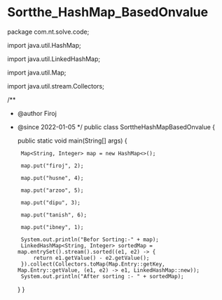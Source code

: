 # Sortthe_HashMap_BasedOnvalue

package com.nt.solve.code;

import java.util.HashMap;

import java.util.LinkedHashMap;

import java.util.Map;

import java.util.stream.Collectors;

/**
 * @author Firoj
 * @since 2022-01-05
 */
public class SorttheHashMapBasedOnvalue {

	public static void main(String[] args) {
	
		Map<String, Integer> map = new HashMap<>();
		
		map.put("firoj", 2);
		
		map.put("husne", 4);
		
		map.put("arzoo", 5);
		
		map.put("dipu", 3);
		
		map.put("tanish", 6);
		
		map.put("ibney", 1);

		System.out.println("Befor Sorting:-" + map);
		LinkedHashMap<String, Integer> sortedMap = map.entrySet().stream().sorted((e1, e2) -> {
			return e1.getValue() - e2.getValue();
		}).collect(Collectors.toMap(Map.Entry::getKey, Map.Entry::getValue, (e1, e2) -> e1, LinkedHashMap::new));
		System.out.println("After sorting :- " + sortedMap);
	}
}
